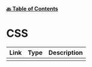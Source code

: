 **[:back: Table of Contents](README.md/)**

# CSS

| Link | Type | Description |
| ---- | ---- | ----------- |
| []() |      |             |
